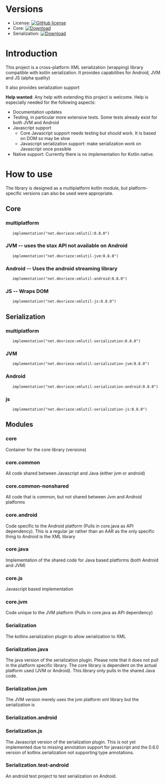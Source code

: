 # Versions
* License: [![GitHub license](https://img.shields.io/badge/License-LGPL%203-blue.svg?style=flat)](COPYING.LESSER)
* Core: [ ![Download](https://api.bintray.com/packages/pdvrieze/maven/xmlutil/images/download.svg) ](https://bintray.com/pdvrieze/maven/xmlutil/_latestVersion) 
* Serialization: [ ![Download](https://api.bintray.com/packages/pdvrieze/maven/xmlutil-serialization/images/download.svg) ](https://bintray.com/pdvrieze/maven/xmlutil-serialization/_latestVersion) 

# Introduction

This project is a cross-platform XML serialization (wrapping) library compatible with kotlin serialization. It provides
capabilities for Android, JVM and JS (alpha quality)

It also provides serialization support

**Help wanted**: Any help with extending this project is welcome. Help is especially needed for the following aspects:

* Documentation updates
* Testing, in particular more extensive tests. Some tests already exist for both JVM and Android
* Javascript support
  * Core Javascript support needs testing but should work. It is based on DOM so may be slow
  * Javascript serialization support: make serialization work on Javascript once possible
* Native support: Currently there is no implementation for Kotlin native. 

# How to use
The library is designed as a multiplatform kotlin module, but platform-specific versions can also be used were appropriate.
## Core
### multiplatform
```
   implementation("net.devrieze:xmlutil:0.8.0")
```
### JVM -- uses the stax API not available on Android
```
   implementation("net.devrieze:xmlutil-jvm:0.8.0")
```
### Android -- Uses the android streaming library
```
   implementation("net.devrieze:xmlutil-android:0.8.0")
```
### JS -- Wraps DOM
```
   implementation("net.devrieze:xmlutil-js:0.8.0")
```
## Serialization
### multiplatform
```
   implementation("net.devrieze:xmlutil-serialization:0.8.0")
```
### JVM
```
   implementation("net.devrieze:xmlutil-serialization-jvm:0.8.0")
```
### Android
```
   implementation("net.devrieze:xmlutil-serialization-android:0.8.0")
```
### js
```
   implementation("net.devrieze:xmlutil-serialization-js:0.8.0")
```


## Modules

### core
Container for the core library (versions)

### core.common
All code shared between Javascript and Java (either jvm or android)

### core.common-nonshared
All code that is common, but not shared between Jvm and Android platforms

### core.android
Code specific to the Android platform (Pulls in core.java as API dependency). This is a regular jar rather than an AAR
as the only specific thing to Android is the XML library

### core.java
Implementation of the shared code for Java based platforms (both Android and JVM)

### core.js
Javascript based implementation

### core.jvm
Code unique to the JVM platform (Pulls in core.java as API dependency)

### Serialization
The kotlinx.serialization plugin to allow serialization to XML

### Serialization.java
The java version of the serialization plugin. Please note that it does not pull in the platform specific library. The
core library is dependent on the actual platform used (JVM or Android). This library only pulls in the shared Java code.

### Serialization.jvm
The JVM version merely uses the jvm platform xml library but the serialization is
### Serialization.android

### Serialization.js
The Javascript version of the serialization plugin. This is not yet implemented due to missing annotation support for
javascript and the 0.6.0 version of kotlinx.serialization not supporting type annotations.

### Serialization.test-android
An android test project to test serialization on Android.
